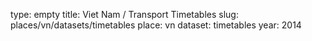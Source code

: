 type: empty
title: Viet Nam / Transport Timetables
slug: places/vn/datasets/timetables
place: vn
dataset: timetables
year: 2014
